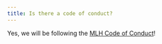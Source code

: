 ```yaml
---
title: Is there a code of conduct?
---
```

Yes, we will be following the [MLH Code of Conduct](https://static.mlh.io/docs/mlh-code-of-conduct.pdf)!
